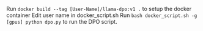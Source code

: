 Run ```docker build --tag [User-Name]/llama-dpo:v1 .``` to setup the docker container
Edit user name in docker_script.sh
Run ```bash docker_script.sh -g [gpus] python dpo.py``` to run the DPO script.